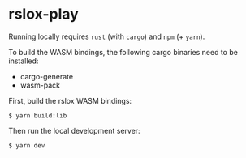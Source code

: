 # rslox-play

Running locally requires `rust` (with `cargo`) and `npm` (+ `yarn`).

To build the WASM bindings, the following cargo binaries need to be installed:
* cargo-generate
* wasm-pack

First, build the rslox WASM bindings:
```
$ yarn build:lib
```

Then run the local development server:
```
$ yarn dev
```